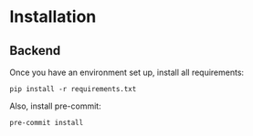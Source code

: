 # Installation

## Backend

Once you have an environment set up, install all requirements:

```shell
pip install -r requirements.txt
```

Also, install pre-commit:
```shell
pre-commit install
```